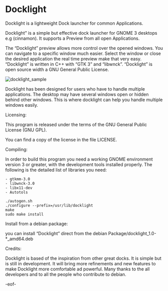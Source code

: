 # Docklight
Docklight is a lightweight Dock launcher for common Applications.

Docklight” is a simple but effective dock launcher for GNOME 3 desktops e.g (cinnamon).
It supports a Preview from all open Applications.

The “Docklight” preview allows more control over the opened windows. You can navigate to a specific window much easier.
Select the window or close the desired application the real time preview make that very easy.
“Docklight” is written in C++ with “GTK 3” and “libwnck”. “Docklight” is open source width a GNU General Public License.


![docklight_sample](https://cloud.githubusercontent.com/assets/9448387/19643317/e3d066ea-9a13-11e6-8971-96cf38752c97.jpg)


Docklight has been designed for users who have to handle multiple applications. The desktop may have several windows open or hidden behind other windows. This is where docklight can help you handle multiple windows easily.


 Licensing:

  This program is released under the terms of the GNU General Public
  License (GNU GPL).

  You can find a copy of the license in the file LICENSE.
  
 Compiling:
  
  In order to build this program you need a working GNOME environment
  version 3 or greater, with the development tools installed properly.
  The following is the detailed list of libraries you need:
  
	- gtkmm-3.0
	- libwnck-3.0	
	- libx11-dev
	- Autotols
   
	./autogen.sh
	./configure --prefix=/usr/lib/docklight
	make
	sudo make install


 Install from a debian package:
 
  you can install “Docklight” direct from the debian Package/docklight_1.0-*_amd64.deb
 
 Credits:

  Docklight is based of the inspiration from other great docks. It is simple but is still in   development. 
  It will  bring more refinements and  new features to make Docklight more comfortable ad powerful.
  Many thanks to the all developers and to all the people who contribute to debian.

  -eof-




